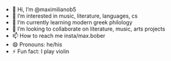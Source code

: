 - 👋 Hi, I’m @maximilianob5
- 👀 I’m interested in music, literature, languages, cs
- 🌱 I’m currently learning modern greek philology
- 💞️ I’m looking to collaborate on literature, music, arts projects
- 📫 How to reach me insta/max.bober
- 😄 Pronouns: he/his
- ⚡ Fun fact: I play violin

<!---
maximilianob5/maximilianob5 is a ✨ special ✨ repository because its `README.md` (this file) appears on your GitHub profile.
You can click the Preview link to take a look at your changes.
--->
